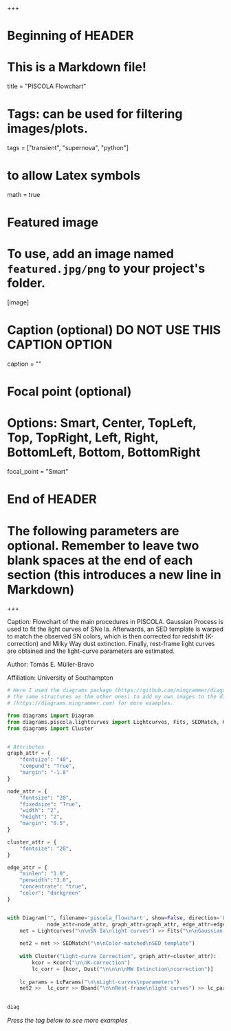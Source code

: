 +++
# Beginning of HEADER
# This is a Markdown file!
title = "PISCOLA Flowchart"

# Tags: can be used for filtering images/plots.
tags = ["transient", "supernova", "python"]

# to allow Latex symbols
math = true

# Featured image
# To use, add an image named `featured.jpg/png` to your project's folder. 
[image]
  # Caption (optional) DO NOT USE THIS CAPTION OPTION
  caption = ""
  
  # Focal point (optional)
  # Options: Smart, Center, TopLeft, Top, TopRight, Left, Right, BottomLeft, Bottom, BottomRight
  focal_point = "Smart"

# End of HEADER
# The following parameters are optional. Remember to leave two blank spaces at the end of each section (this introduces a new line in Markdown)
+++

Caption: Flowchart of the main procedures in PISCOLA. Gaussian Process is used to fit the light curves of SNe Ia. Afterwards, an SED template is warped to match the observed SN colors, which is then corrected for redshift (K-correction) and Milky Way dust extinction. Finally, rest-frame light curves are obtained and the light-curve parameters are estimated.  

Author: Tomás E. Müller-Bravo  

Affiliation: University of Southampton  


```python
# Here I used the diagrams package (https://github.com/mingrammer/diagrams). I created my own node (following
# the same structures as the other ones) to add my own images to the diagram. Check the website 
# (https://diagrams.mingrammer.com) for more examples.

from diagrams import Diagram
from diagrams.piscola.lightcurves import Lightcurves, Fits, SEDMatch, Kcorr, Dust, Bband, LcParams
from diagrams import Cluster


# Attributes
graph_attr = {
    "fontsize": "40",
    "compund": "True",
    "margin": "-1.8"
}

node_attr = {
    "fontsize": "20",
    "fixedsize": "True",
    "width": "2",
    "height": "2",
    "margin": "0.5",
}

cluster_attr = {
    "fontsize": "20",
}

edge_attr = {
    "minlen": "1.0",
    "penwidth":"3.0",
    "concentrate": "true",
    "color": "darkgreen"
}


with Diagram("", filename='piscola_flowchart', show=False, direction='LR', 
             node_attr=node_attr, graph_attr=graph_attr, edge_attr=edge_attr, outformat='pdf') as diag:
    net = Lightcurves("\n\nSN Ia\nlight curves") >> Fits("\n\nGaussian Process\nfits")
    
    net2 = net >> SEDMatch("\n\nColor-matched\nSED template")
    
    with Cluster("Light-curve Correction", graph_attr=cluster_attr):
        kcor = Kcorr("\n\nK-correction")
        lc_corr = [kcor, Dust("\n\n\n\nMW Extinction\ncorrection")] 
        
    lc_params = LcParams("\n\nLight-curves\nparameters") 
    net2 >>  lc_corr >> Bband("\n\nRest-frame\nlight curves") >> lc_params #>> kcor
    

diag

```

_Press the tag below to see more examples_
